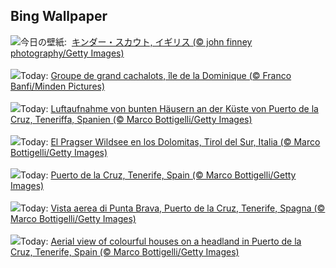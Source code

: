## Bing Wallpaper
![](https://www.bing.com/th?id=OHR.PeakDistrictNP_JA-JP8773323840_UHD.jpg&w=1000)今日の壁紙: &nbsp;[キンダー・スカウト, イギリス (© john finney photography/Getty Images)](https://www.bing.com/th?id=OHR.PeakDistrictNP_JA-JP8773323840_UHD.jpg)
<br><br/>
![](https://www.bing.com/th?id=OHR.DominicaWhales_FR-FR6517933820_UHD.jpg&w=1000)Today: [Groupe de  grand cachalots, île de la Dominique (© Franco Banfi/Minden Pictures)](https://www.bing.com/th?id=OHR.DominicaWhales_FR-FR6517933820_UHD.jpg)
<br><br/>
![](https://www.bing.com/th?id=OHR.CarnavalTenerife_DE-DE3563683527_UHD.jpg&w=1000)Today: [Luftaufnahme von bunten Häusern an der Küste von Puerto de la Cruz, Teneriffa, Spanien (© Marco Bottigelli/Getty Images)](https://www.bing.com/th?id=OHR.CarnavalTenerife_DE-DE3563683527_UHD.jpg)
<br><br/>
![](https://www.bing.com/th?id=OHR.LakeDolomites_ES-ES6192174568_UHD.jpg&w=1000)Today: [El Pragser Wildsee en los Dolomitas, Tirol del Sur, Italia (© Marco Bottigelli/Getty Images)](https://www.bing.com/th?id=OHR.LakeDolomites_ES-ES6192174568_UHD.jpg)
<br><br/>
![](https://www.bing.com/th?id=OHR.CarnavalTenerife_EN-GB7377141712_UHD.jpg&w=1000)Today: [Puerto de la Cruz, Tenerife, Spain (© Marco Bottigelli/Getty Images)](https://www.bing.com/th?id=OHR.CarnavalTenerife_EN-GB7377141712_UHD.jpg)
<br><br/>
![](https://www.bing.com/th?id=OHR.CarnavalTenerife_IT-IT6859565404_UHD.jpg&w=1000)Today: [Vista aerea di Punta Brava, Puerto de la Cruz, Tenerife, Spagna (© Marco Bottigelli/Getty Images)](https://www.bing.com/th?id=OHR.CarnavalTenerife_IT-IT6859565404_UHD.jpg)
<br><br/>
![](https://www.bing.com/th?id=OHR.CarnavalTenerife_PT-BR5233903925_UHD.jpg&w=1000)Today: [Aerial view of colourful houses on a headland in Puerto de la Cruz, Tenerife, Spain (© Marco Bottigelli/Getty Images)](https://www.bing.com/th?id=OHR.CarnavalTenerife_PT-BR5233903925_UHD.jpg)
<br><br/>
